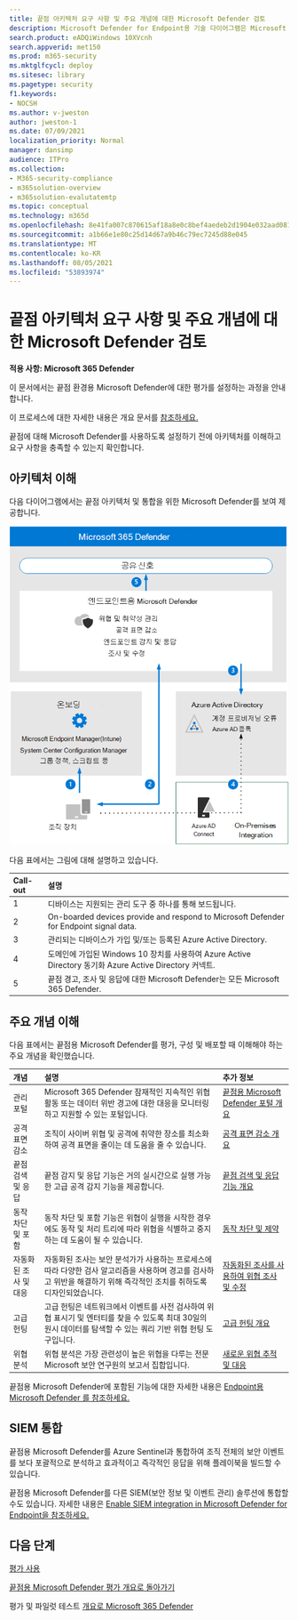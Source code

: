 ```yaml
---
title: 끝점 아키텍처 요구 사항 및 주요 개념에 대한 Microsoft Defender 검토
description: Microsoft Defender for Endpoint용 기술 다이어그램은 Microsoft 365 Defender 랩 또는 파일럿 환경을 구축하기 전에 Microsoft 365 ID를 이해하는 데 도움이 됩니다.
search.product: eADQiWindows 10XVcnh
search.appverid: met150
ms.prod: m365-security
ms.mktglfcycl: deploy
ms.sitesec: library
ms.pagetype: security
f1.keywords:
- NOCSH
ms.author: v-jweston
author: jweston-1
ms.date: 07/09/2021
localization_priority: Normal
manager: dansimp
audience: ITPro
ms.collection:
- M365-security-compliance
- m365solution-overview
- m365solution-evalutatemtp
ms.topic: conceptual
ms.technology: m365d
ms.openlocfilehash: 8e41fa007c870615af18a8e0c8bef4aedeb2d1904e032aad08195f133a61701f
ms.sourcegitcommit: a1b66e1e80c25d14d67a9b46c79ec7245d88e045
ms.translationtype: MT
ms.contentlocale: ko-KR
ms.lasthandoff: 08/05/2021
ms.locfileid: "53893974"
---
```

# <a name="review-microsoft-defender-for-endpoint-architecture-requirements-and-key-concepts"></a>끝점 아키텍처 요구 사항 및 주요 개념에 대한 Microsoft Defender 검토

**적용 사항: Microsoft 365 Defender**

이 문서에서는 끝점 환경용 Microsoft Defender에 대한 평가를 설정하는 과정을 안내합니다.

이 프로세스에 대한 자세한 내용은 개요 문서를 [참조하세요.](eval-defender-endpoint-overview.md)

끝점에 대해 Microsoft Defender를 사용하도록 설정하기 전에 아키텍처를 이해하고 요구 사항을 충족할 수 있는지 확인합니다.

## <a name="understand-the-architecture"></a>아키텍처 이해

다음 다이어그램에서는 끝점 아키텍처 및 통합을 위한 Microsoft Defender를 보여 제공합니다. 

![Defender 평가 환경에 Office Microsoft Defender를 추가하는 단계](../../media/defender/m365-defender-endpoint-architecture.png)

다음 표에서는 그림에 대해 설명하고 있습니다.

Call-out | 설명
:---|:---|
1 | 디바이스는 지원되는 관리 도구 중 하나를 통해 보드됩니다. 
2 | On-boarded devices provide and respond to Microsoft Defender for Endpoint signal data.
3  | 관리되는 디바이스가 가입 및/또는 등록된 Azure Active Directory.
4  | 도메인에 가입된 Windows 10 장치를 사용하여 Azure Active Directory 동기화 Azure Active Directory 커넥트.
5  | 끝점 경고, 조사 및 응답에 대한 Microsoft Defender는 모든 Microsoft 365 Defender.

## <a name="understand-key-concepts"></a>주요 개념 이해

다음 표에서는 끝점용 Microsoft Defender를 평가, 구성 및 배포할 때 이해해야 하는 주요 개념을 확인했습니다. 

개념 | 설명 | 추가 정보
:---|:---|:---|
관리 포털 | Microsoft 365 Defender 잠재적인 지속적인 위협 활동 또는 데이터 위반 경고에 대한 대응을 모니터링하고 지원할 수 있는 포털입니다. | [끝점용 Microsoft Defender 포털 개요](/defender-endpoint/portal-overview)
공격 표면 감소 | 조직이 사이버 위협 및 공격에 취약한 장소를 최소화하여 공격 표면을 줄이는 데 도움을 줄 수 있습니다. | [공격 표면 감소 개요](/defender-endpoint/overview-attack-surface-reduction)
끝점 검색 및 응답 | 끝점 감지 및 응답 기능은 거의 실시간으로 실행 가능한 고급 공격 감지 기능을 제공합니다. | [끝점 검색 및 응답 기능 개요](/defender-endpoint/overview-endpoint-detection-response)
동작 차단 및 포함 | 동작 차단 및 포함 기능은 위협이 실행을 시작한 경우에도 동작 및 처리 트리에 따라 위협을 식별하고 중지하는 데 도움이 될 수 있습니다. | [동작 차단 및 제약](/defender-endpoint/behavioral-blocking-containment)
자동화된 조사 및 대응 | 자동화된 조사는 보안 분석가가 사용하는 프로세스에 따라 다양한 검사 알고리즘을 사용하며 경고를 검사하고 위반을 해결하기 위해 즉각적인 조치를 취하도록 디자인되었습니다. | [자동화된 조사를 사용하여 위협 조사 및 수정](/defender-endpoint/automated-investigations)
고급 헌팅 | 고급 헌팅은 네트워크에서 이벤트를 사전 검사하여 위협 표시기 및 엔터티를 찾을 수 있도록 최대 30일의 원시 데이터를 탐색할 수 있는 쿼리 기반 위협 헌팅 도구입니다. | [고급 헌팅 개요](/defender-endpoint/advanced-hunting-overview)
위협 분석 | 위협 분석은 가장 관련성이 높은 위협을 다루는 전문 Microsoft 보안 연구원의 보고서 집합입니다. | [새로운 위협 추적 및 대응](/defender-endpoint/threat-analytics)


끝점용 Microsoft Defender에 포함된 기능에 대한 자세한 내용은 [Endpoint용 Microsoft Defender 를 참조하세요.](/defender-endpoint/microsoft-defender-endpoint)

## <a name="siem-integration"></a>SIEM 통합

끝점용 Microsoft Defender를 Azure Sentinel과 통합하여 조직 전체의 보안 이벤트를 보다 포괄적으로 분석하고 효과적이고 즉각적인 응답을 위해 플레이북을 빌드할 수 있습니다. 

끝점용 Microsoft Defender를 다른 SIEM(보안 정보 및 이벤트 관리) 솔루션에 통합할 수도 있습니다. 자세한 내용은 [Enable SIEM integration in Microsoft Defender for Endpoint을 참조하세요.](/defender-endpoint/enable-siem-integration)


## <a name="next-steps"></a>다음 단계
[평가 사용](eval-defender-endpoint-enable-eval.md)

[끝점용 Microsoft Defender 평가 개요로 돌아가기](eval-defender-endpoint-overview.md)

평가 및 파일럿 테스트 [개요로 Microsoft 365 Defender](eval-overview.md)